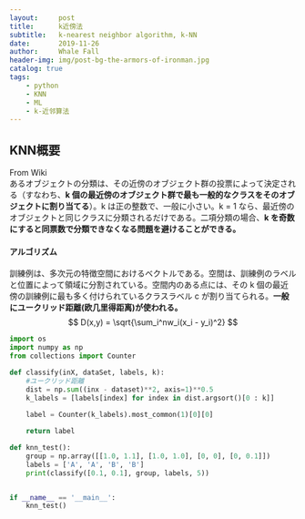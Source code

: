 ```yaml
---
layout:     post
title:      k近傍法
subtitle:   k-nearest neighbor algorithm, k-NN
date:       2019-11-26
author:     Whale Fall
header-img: img/post-bg-the-armors-of-ironman.jpg
catalog: true
tags:
    - python
    - KNN
    - ML
    - k-近邻算法
---
```


## KNN概要
From Wiki  
あるオブジェクトの分類は、その近傍のオブジェクト群の投票によって決定される（すなわち、**k 個の最近傍のオブジェクト群で最も一般的なクラスをそのオブジェクトに割り当てる**）。k は正の整数で、一般に小さい。k = 1 なら、最近傍のオブジェクトと同じクラスに分類されるだけである。二項分類の場合、**k を奇数にすると同票数で分類できなくなる問題を避けることができる。**

#### アルゴリズム
訓練例は、多次元の特徴空間におけるベクトルである。空間は、訓練例のラベルと位置によって領域に分割されている。空間内のある点には、その k 個の最近傍の訓練例に最も多く付けられているクラスラベル c が割り当てられる。**一般にユークリッド距離(欧几里得距离)が使われる。**  
$$
D(x,y) = \sqrt{\sum_i^nw_i(x_i - y_i)^2}
$$


```py
import os
import numpy as np
from collections import Counter

def classify(inX, dataSet, labels, k):
    #ユークリッド距離
    dist = np.sum((inx - dataset)**2, axis=1)**0.5
    k_labels = [labels[index] for index in dist.argsort()[0 : k]]
    
    label = Counter(k_labels).most_common(1)[0][0]

    return label

def knn_test():
    group = np.array([[1.0, 1.1], [1.0, 1.0], [0, 0], [0, 0.1]])
    labels = ['A', 'A', 'B', 'B']
    print(classify([0.1, 0.1], group, labels, 5))


if __name__ == '__main__':
    knn_test()
```